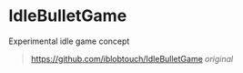 # IdleBulletGame
Experimental idle game concept
> https://github.com/iblobtouch/IdleBulletGame *original*
